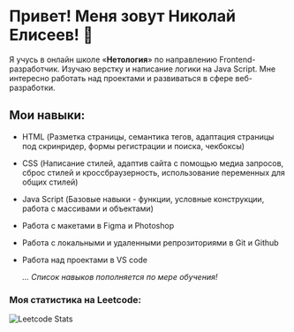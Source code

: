 # Привет! Меня зовут Николай Елисеев! 👏

Я учусь в онлайн школе «**Нетология**» по направлению Frontend-разработчик. Изучаю верстку и написание логики на Java Script. Мне интересно работать над проектами и развиваться в сфере веб-разработки.

## Мои навыки:

+ HTML (Разметка страницы, семантика тегов, адаптация страницы под скринридер, формы регистрации и поиска, чекбоксы)
+ CSS (Написание стилей, адаптив сайта с помощью медиа запросов, сброс стилей и кроссбраузерность, использование переменных для общих стилей)
+ Java Script (Базовые навыки - функции, условные конструкции, работа с массивами и объектами)
+ Работа с макетами в Figma и Photoshop
+ Работа с локальными и удаленными репрозиториями в Git и Github
+ Работа над проектами в VS code 

   _... Список навыков пополняется по мере обучения!_ 

### Моя статистика на Leetcode:
![Leetcode Stats](https://leetcard.jacoblin.cool/nikolay87-ru?theme=light&font=Average%20Sans)
